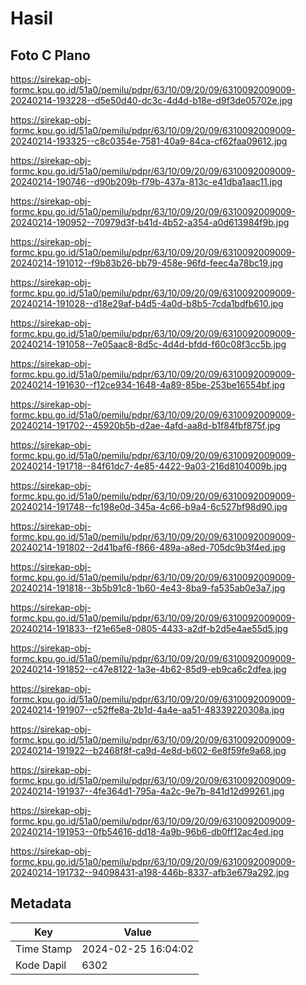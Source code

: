 # Hasil

## Foto C Plano

https://sirekap-obj-formc.kpu.go.id/51a0/pemilu/pdpr/63/10/09/20/09/6310092009009-20240214-193228--d5e50d40-dc3c-4d4d-b18e-d9f3de05702e.jpg

https://sirekap-obj-formc.kpu.go.id/51a0/pemilu/pdpr/63/10/09/20/09/6310092009009-20240214-193325--c8c0354e-7581-40a9-84ca-cf62faa09612.jpg

https://sirekap-obj-formc.kpu.go.id/51a0/pemilu/pdpr/63/10/09/20/09/6310092009009-20240214-190746--d90b209b-f79b-437a-813c-e41dba1aac11.jpg

https://sirekap-obj-formc.kpu.go.id/51a0/pemilu/pdpr/63/10/09/20/09/6310092009009-20240214-190952--70979d3f-b41d-4b52-a354-a0d613984f9b.jpg

https://sirekap-obj-formc.kpu.go.id/51a0/pemilu/pdpr/63/10/09/20/09/6310092009009-20240214-191012--f9b83b26-bb79-458e-96fd-feec4a78bc19.jpg

https://sirekap-obj-formc.kpu.go.id/51a0/pemilu/pdpr/63/10/09/20/09/6310092009009-20240214-191028--d18e29af-b4d5-4a0d-b8b5-7cda1bdfb610.jpg

https://sirekap-obj-formc.kpu.go.id/51a0/pemilu/pdpr/63/10/09/20/09/6310092009009-20240214-191058--7e05aac8-8d5c-4d4d-bfdd-f60c08f3cc5b.jpg

https://sirekap-obj-formc.kpu.go.id/51a0/pemilu/pdpr/63/10/09/20/09/6310092009009-20240214-191630--f12ce934-1648-4a89-85be-253be16554bf.jpg

https://sirekap-obj-formc.kpu.go.id/51a0/pemilu/pdpr/63/10/09/20/09/6310092009009-20240214-191702--45920b5b-d2ae-4afd-aa8d-b1f84fbf875f.jpg

https://sirekap-obj-formc.kpu.go.id/51a0/pemilu/pdpr/63/10/09/20/09/6310092009009-20240214-191718--84f61dc7-4e85-4422-9a03-216d8104009b.jpg

https://sirekap-obj-formc.kpu.go.id/51a0/pemilu/pdpr/63/10/09/20/09/6310092009009-20240214-191748--fc198e0d-345a-4c66-b9a4-6c527bf98d90.jpg

https://sirekap-obj-formc.kpu.go.id/51a0/pemilu/pdpr/63/10/09/20/09/6310092009009-20240214-191802--2d41baf6-f866-489a-a8ed-705dc9b3f4ed.jpg

https://sirekap-obj-formc.kpu.go.id/51a0/pemilu/pdpr/63/10/09/20/09/6310092009009-20240214-191818--3b5b91c8-1b60-4e43-8ba9-fa535ab0e3a7.jpg

https://sirekap-obj-formc.kpu.go.id/51a0/pemilu/pdpr/63/10/09/20/09/6310092009009-20240214-191833--f21e65e8-0805-4433-a2df-b2d5e4ae55d5.jpg

https://sirekap-obj-formc.kpu.go.id/51a0/pemilu/pdpr/63/10/09/20/09/6310092009009-20240214-191852--c47e8122-1a3e-4b62-85d9-eb9ca6c2dfea.jpg

https://sirekap-obj-formc.kpu.go.id/51a0/pemilu/pdpr/63/10/09/20/09/6310092009009-20240214-191907--c52ffe8a-2b1d-4a4e-aa51-48339220308a.jpg

https://sirekap-obj-formc.kpu.go.id/51a0/pemilu/pdpr/63/10/09/20/09/6310092009009-20240214-191922--b2468f8f-ca9d-4e8d-b602-6e8f59fe9a68.jpg

https://sirekap-obj-formc.kpu.go.id/51a0/pemilu/pdpr/63/10/09/20/09/6310092009009-20240214-191937--4fe364d1-795a-4a2c-9e7b-841d12d99261.jpg

https://sirekap-obj-formc.kpu.go.id/51a0/pemilu/pdpr/63/10/09/20/09/6310092009009-20240214-191953--0fb54616-dd18-4a9b-96b6-db0ff12ac4ed.jpg

https://sirekap-obj-formc.kpu.go.id/51a0/pemilu/pdpr/63/10/09/20/09/6310092009009-20240214-191732--94098431-a198-446b-8337-afb3e679a292.jpg


## Metadata

| Key        | Value               |
| ---------- | ------------------- |
| Time Stamp | 2024-02-25 16:04:02 |
| Kode Dapil | 6302                |



